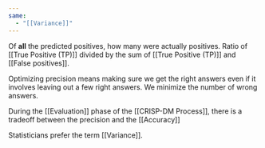 ```yaml
---
same:
  - "[[Variance]]"
---
```

Of **all** the predicted positives, how many were actually positives. Ratio of [[True Positive (TP)]] divided by the sum of [[True Positive (TP)]] and [[False positives]]. 

Optimizing precision means making sure we get the right answers even if it involves leaving out a few right answers. We minimize the number of wrong answers. 

During the [[Evaluation]] phase of the [[CRISP-DM Process]], there is a tradeoff between the precision and the [[Accuracy]]

Statisticians prefer the term [[Variance]]. 